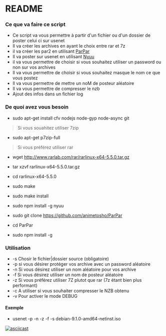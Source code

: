 # README #

### Ce que va faire ce script
* Ce script va vous permettre à partir d'un fichier ou d'un dossier de poster celui ci sur usenet 
* Il va créer les archives en ayant le choix entre rar et 7z
* il va créer les par2 en utilisant [ParPar](https://github.com/animetosho/ParPar "ParPar")
* Il va poster sur usenet en utilisant [Nyuu](https://github.com/animetosho/Nyuu "Nyuu")
* il va vous permettre de choisir si vous souhaitez utiliser un password ou non sur vos archives
* Il va vous permettre de choisir si vous souhaitez masque le nom ce que vous postez
* Il va vous permettre de mettre un noM de posteur aléatoire
* Il va vous permettre de compresser le nzb
* Ajout des infos dans un fichier log

### De quoi avez vous besoin ###

* sudo apt-get install cfv nodejs node-gyp node-async git

> Si vous souahitez utiliser 7zip 

* sudo apt-get p7zip-full

> Si vous préférez utiliser rar

* wget http://www.rarlab.com/rar/rarlinux-x64-5.5.0.tar.gz
* tar xzvf rarlinux-x64-5.5.0.tar.gz
* cd rarlinux-x64-5.5.0
* sudo make
* sudo make install

* sudo npm install -g nyuu
* sudo git clone https://github.com/animetosho/ParPar
* cd ParPar
* sudo npm install -g

### Utilisation
>	
* -s	Chosir le fichier|dossier source (obligatoire)
* -p	si vous désirer protéger vos archive avec un password aléatoire
* -n	Si vous désirez utiliser un nom aléatoire pour vos archive
* -f	Si vous désirez utiliser un nom de posteur aléatoire
* -z	Si vous préférez utiliser 7Z plutot que rar (7z étant bien plus performant)
* -c	A utiliser si vous souhaiter compresser le NZB obtenu
* -v	Pour activer le mode DEBUG

#### Exemple

* usenet -p -n -z -f -s debian-9.1.0-amd64-netinst.iso

[![asciicast](https://asciinema.org/a/HCihE7t77QTJOorNzDXLOXpQA.png)](hhttps://asciinema.org/a/HCihE7t77QTJOorNzDXLOXpQA)
